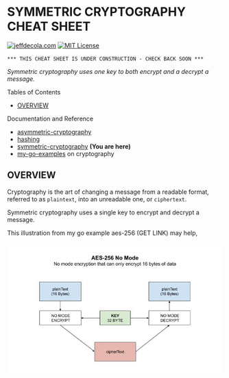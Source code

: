 # SYMMETRIC CRYPTOGRAPHY CHEAT SHEET

[![jeffdecola.com](https://img.shields.io/badge/website-jeffdecola.com-blue)](https://jeffdecola.com)
[![MIT License](https://img.shields.io/:license-mit-blue.svg)](https://jeffdecola.mit-license.org)

```text
*** THIS CHEAT SHEET IS UNDER CONSTRUCTION - CHECK BACK SOON ***
```

_Symmetric cryptography uses one key to both encrypt
and a decrypt a message._

Tables of Contents

* [OVERVIEW](https://github.com/JeffDeCola/my-cheat-sheets/tree/master/software/development/software-architectures/cryptography/symmetric-cryptography-cheat-sheet#overview)

Documentation and Reference

* [asymmetric-cryptography](https://github.com/JeffDeCola/my-cheat-sheets/tree/master/software/development/software-architectures/cryptography/asymmetric-cryptography-cheat-sheet)
* [hashing](https://github.com/JeffDeCola/my-cheat-sheets/tree/master/software/development/software-architectures/cryptography/hashing-cheat-sheet)
* [symmetric-cryptography](https://github.com/JeffDeCola/my-cheat-sheets/tree/master/software/development/software-architectures/cryptography/symmetric-cryptography-cheat-sheet)
  **(You are here)**
* [my-go-examples](https://github.com/JeffDeCola/my-go-examples#cryptography)
  on cryptography

## OVERVIEW

Cryptography is the art of changing a message from a readable format,
referred to as `plaintext`, into an unreadable one, or `ciphertext`.

Symmetric cryptography uses a single key to encrypt and decrypt a message.

This illustration from my go example
aes-256 (GET LINK)
may help,

![IMAGE - aes.jpg - IMAGE](https://github.com/JeffDeCola/my-go-examples/blob/master/docs/pics/aes.jpg)

